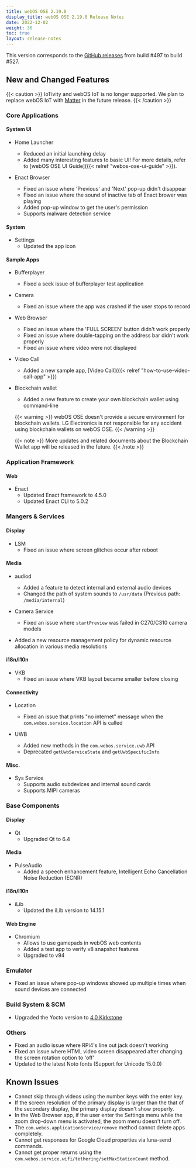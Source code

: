 ```yaml
---
title: webOS OSE 2.19.0
display_title: webOS OSE 2.19.0 Release Notes
date: 2022-12-02
weight: 36
toc: true
layout: release-notes
---
```


This version corresponds to the [GitHub releases](https://github.com/webosose/build-webos/tags) from build #497 to build #527.

## New and Changed Features

{{< caution >}}
IoTivity and webOS IoT is no longer supported. We plan to replace webOS IoT with [Matter](https://csa-iot.org/all-solutions/matter/) in the future release.
{{< /caution >}}

### Core Applications

#### System UI

- Home Launcher
    - Reduced an initial launching delay
    - Added many interesting features to basic UI! For more details, refer to [webOS OSE UI Guide]({{< relref "webos-ose-ui-guide" >}}).

- Enact Browser
    - Fixed an issue where 'Previous' and 'Next' pop-up didn't disappear
    - Fixed an issue where the sound of inactive tab of Enact brower was playing
    - Added pop-up window to get the user's permission
    - Supports malware detection service

#### System

- Settings
    - Updated the app icon

#### Sample Apps

- Bufferplayer
    - Fixed a seek issue of bufferplayer test application

- Camera
    - Fixed an issue where the app was crashed if the user stops to record
    
- Web Browser
    - Fixed an issue where the 'FULL SCREEN' button didn't work properly
    - Fixed an issue where double-tapping on the address bar didn't work properly
    - Fixed an issue where video were not displayed

- Video Call
    - Added a new sample app, [Video Call]({{< relref "how-to-use-video-call-app" >}})

- Blockchain wallet
    - Added a new feature to create your own blockchain wallet using command-line
    
    {{< warning >}}
    webOS OSE doesn't provide a secure environment for blockchain wallets. LG Electronics is not responsible for any accident using blockchain wallets on webOS OSE.
    {{< /warning >}}

    {{< note >}}
    More updates and related documents about the Blockchain Wallet app will be released in the future.
    {{< /note >}}

### Application Framework

#### Web

- Enact
    - Updated Enact framework to 4.5.0
    - Updated Enact CLI to 5.0.2

### Mangers & Services

#### Display

- LSM
    - Fixed an issue where screen glitches occur after reboot

#### Media

- audiod
    - Added a feature to detect internal and external audio devices
    - Changed the path of system sounds to `/usr/data` (Previous path: `/media/internal`)

- Camera Service
    - Fixed an issue where `startPreview` was failed in C270/C310 camera models

- Added a new resource management policy for dynamic resource allocation in various media resolutions

#### i18n/l10n

- VKB
    - Fixed an issue where VKB layout became smaller before closing

#### Connectivity

- Location
    - Fixed an issue that prints "no internet" message when the `com.webos.service.location` API is called

- UWB
    - Added new methods in the `com.webos.service.uwb` API
    - Deprecated `getUwbServiceState` and `getUwbSpecificInfo`

#### Misc.

- Sys Service
    - Supports audio subdevices and internal sound cards
    - Supports MIPI cameras

### Base Components

#### Display

- Qt
    - Upgraded Qt to 6.4

#### Media

- PulseAudio
    - Added a speech enhancement feature, Intelligent Echo Cancellation Noise Reduction (ECNR)

#### i18n/l10n

- iLib
    - Updated the iLib version to 14.15.1

#### Web Engine

- Chromium
    - Allows to use gamepads in webOS web contents
    - Added a test app to verify v8 snapshot features
    - Upgraded to v94

### Emulator

- Fixed an issue where pop-up windows showed up multiple times when sound devices are connected

### Build System & SCM

- Upgraded the Yocto version to [4.0 Kirkstone](https://docs.yoctoproject.org/dev/migration-guides/release-notes-4.0.html)

### Others

- Fixed an audio issue where RPi4's line out jack doesn't working 
- Fixed an issue where HTML video screen disappeared after changing the screen rotation option to 'off'
- Updated to the latest Noto fonts (Support for Unicode 15.0.0)

## Known Issues

- Cannot skip through videos using the number keys with the enter key.
- If the screen resolution of the primary display is larger than the that of the secondary display, the primary display doesn't show properly.
- In the Web Browser app, if the user enter the Settings menu while the zoom drop-down menu is activated, the zoom menu doesn't turn off.
- The `com.webos.applicationService/remove` method cannot delete apps completely.
- Cannot get responses for Google Cloud properties via luna-send commands.
- Cannot get proper returns using the `com.webos.service.wifi/tethering/setMaxStationCount` method.